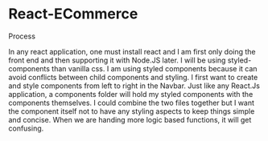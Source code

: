 # React-ECommerce


Process

<p>In any react application, one must install react and I am first only doing the front end and then supporting it with Node.JS later. I will be using styled-components than vanilla css. I am using styled components because it can avoid conflicts between child components and styling. I first want to create and style components from left to right in the Navbar. Just like any React.Js application, a components folder will hold my styled components with the components themselves. I could combine the two files together but I want the component itself not to have any styling aspects to keep things simple and concise. When we are handing more logic based functions, it will get confusing. </p>